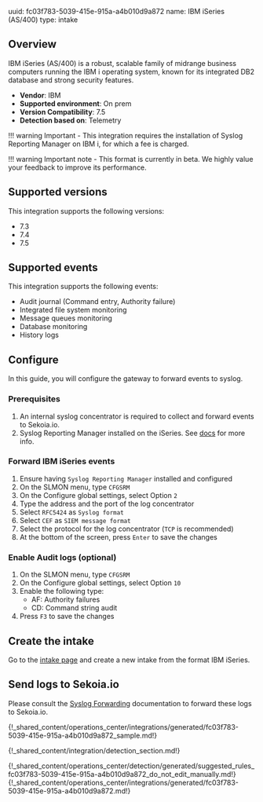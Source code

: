 uuid: fc03f783-5039-415e-915a-a4b010d9a872
name: IBM iSeries (AS/400)
type: intake

## Overview

IBM iSeries (AS/400) is a robust, scalable family of midrange business computers running the IBM i operating system, known for its integrated DB2 database and strong security features.

- **Vendor**: IBM
- **Supported environment**: On prem
- **Version Compatibility**: 7.5
- **Detection based on**: Telemetry

!!! warning
	Important - This integration requires the installation of Syslog Reporting Manager on IBM i, for which a fee is charged.

!!! warning
    Important note - This format is currently in beta. We highly value your feedback to improve its performance.

## Supported versions

This integration supports the following versions:

- 7.3
- 7.4
- 7.5

## Supported events

This integration supports the following events:

- Audit journal (Command entry, Authority failure)
- Integrated file system monitoring
- Message queues monitoring
- Database monitoring
- History logs

## Configure

In this guide, you will configure the gateway to forward events to syslog.

### Prerequisites

1. An internal syslog concentrator is required to collect and forward events to Sekoia.io.
2. Syslog Reporting Manager installed on the iSeries. See [docs](https://www.ibm.com/support/pages/ibm-i-security) for more info.

### Forward IBM iSeries events

1. Ensure having `Syslog Reporting Manager` installed and configured
2. On the SLMON menu, type `CFGSRM`
3. On the Configure global settings, select Option `2`
4. Type the address and the port of the log concentrator
5. Select `RFC5424` as `Syslog format`
6. Select `CEF` as `SIEM message format`
7. Select the protocol for the log concentrator (`TCP` is recommended)
8. At the bottom of the screen, press `Enter` to save the changes

### Enable Audit logs (optional)

1. On the SLMON menu, type `CFGSRM`
2. On the Configure global settings, select Option `10`
3. Enable the following type:
	- AF: Authority failures
	- CD: Command string audit
4. Press `F3` to save the changes

## Create the intake

Go to the [intake page](https://app.sekoia.io/operations/intakes) and create a new intake from the format IBM iSeries.

## Send logs to Sekoia.io

Please consult the [Syslog Forwarding](/integration/ingestion_methods/syslog/sekoiaio_forwarder.md) documentation to forward these logs to Sekoia.io.

{!_shared_content/operations_center/integrations/generated/fc03f783-5039-415e-915a-a4b010d9a872_sample.md!}


{!_shared_content/integration/detection_section.md!}

{!_shared_content/operations_center/detection/generated/suggested_rules_fc03f783-5039-415e-915a-a4b010d9a872_do_not_edit_manually.md!}
{!_shared_content/operations_center/integrations/generated/fc03f783-5039-415e-915a-a4b010d9a872.md!}
